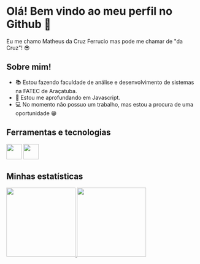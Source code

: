 # Olá! Bem vindo ao meu perfil no Github 👋
Eu me chamo Matheus da Cruz Ferrucio mas pode me chamar de "da Cruz"! 😎


## Sobre mim!

- 📚 Estou fazendo faculdade de análise e desenvolvimento de sistemas na FATEC de Araçatuba.
- 🤩 Estou me aprofundando em Javascript.
- 💻 No momento não possuo um trabalho, mas estou a procura de uma oportunidade 😁

## Ferramentas e tecnologias

<img src="https://cdn.jsdelivr.net/gh/devicons/devicon/icons/git/git-original.svg" width="40" height="40"/>
<img src="https://cdn.jsdelivr.net/gh/devicons/devicon/icons/html/html-original.svg" width="40" height="40"/>


## Minhas estatísticas
<div>
<a href="https://github.com/Matheusferrucio">
  <img height="180em" src="https://github-readme-stats.vercel.app/api/top-langs/?username=Matheusferrucio&layout=compact&langs_count=7&theme=dracula"/>
  <img height="180em" src="https://github-readme-stats.vercel.app/api?username=Matheusferrucio&show_icons=true&theme=dracula&include_all_commits=true&count_private=true"/>
</div>
